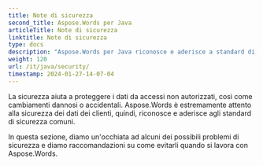 ```yaml
---
title: Note di sicurezza
second_title: Aspose.Words per Java
articleTitle: Note di sicurezza
linktitle: Note di sicurezza
type: docs
description: "Aspose.Words per Java riconosce e aderisce a standard di sicurezza comuni per garantire un alto livello di sicurezza dei dati. Guarda i possibili problemi di sicurezza e raccomandazioni su come evitarli."
weight: 120
url: /it/java/security/
timestamp: 2024-01-27-14-07-04
---
```


La sicurezza aiuta a proteggere i dati da accessi non autorizzati, così come cambiamenti dannosi o accidentali. Aspose.Words è estremamente attento alla sicurezza dei dati dei clienti, quindi, riconosce e aderisce agli standard di sicurezza comuni.

In questa sezione, diamo un'occhiata ad alcuni dei possibili problemi di sicurezza e diamo raccomandazioni su come evitarli quando si lavora con Aspose.Words.
